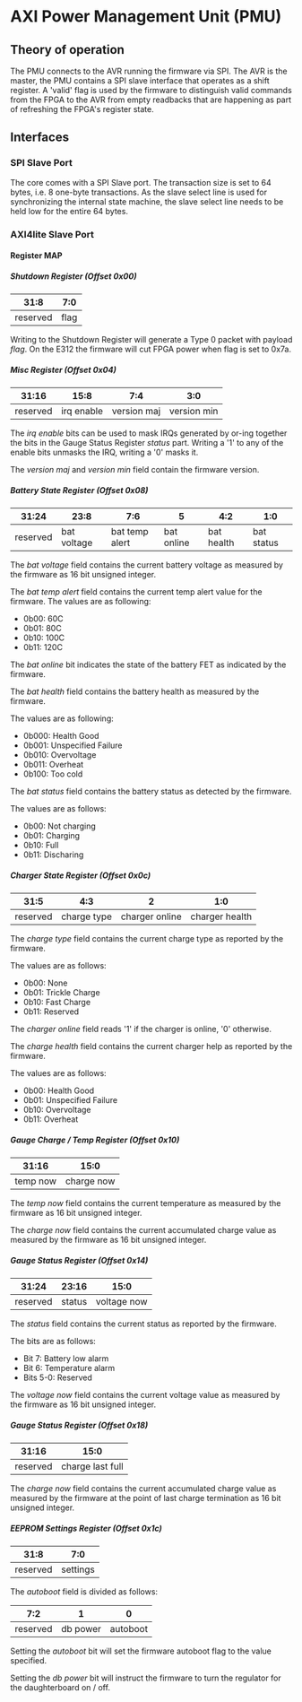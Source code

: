 # AXI Power Management Unit (PMU)

## Theory of operation

The PMU connects to the AVR running the firmware via SPI. The AVR is the master, the PMU contains a SPI
slave interface that operates as a shift register.
A 'valid' flag is used by the firmware to distinguish valid commands from the FPGA to the AVR from empty
readbacks that are happening as part of refreshing the FPGA's register state.

## Interfaces

### SPI Slave Port

The core comes with a SPI Slave port. The transaction size is set to 64 bytes, i.e. 8 one-byte transactions.
As the slave select line is used for synchronizing the internal state machine, the slave select line needs
to be held low for the entire 64 bytes.

### AXI4lite Slave Port

#### Register MAP

##### Shutdown Register (Offset 0x00)

| 31:8     | 7:0  |
|----------|------|
| reserved | flag |

Writing to the Shutdown Register will generate a Type 0 packet with payload *flag*. On the E312 the firmware
will cut FPGA power when flag is set to 0x7a.

##### Misc Register (Offset 0x04)

| 31:16    | 15:8       | 7:4         | 3:0         |
|----------|------------|-------------|-------------|
| reserved | irq enable | version maj | version min |

The *irq enable* bits can be used to mask IRQs generated by or-ing together the bits
in the Gauge Status Register *status* part.
Writing a '1' to any of the enable bits unmasks the IRQ, writing a '0' masks it.

The *version maj* and *version min* field contain the firmware version.

##### Battery State Register (Offset 0x08)

| 31:24   | 23:8        | 7:6            | 5          | 4:2        |  1:0       |
|---------|-------------|----------------|------------|------------|------------|
| reserved| bat voltage | bat temp alert | bat online | bat health | bat status |

The *bat voltage* field contains the current battery voltage as measured by the firmware as 16 bit unsigned integer.

The *bat temp alert* field contains the current temp alert value for the firmware.
The values are as following:
- 0b00: 60C
- 0b01: 80C
- 0b10: 100C
- 0b11: 120C

The *bat online* bit indicates the state of the battery FET as indicated by the firmware.

The *bat health* field contains the battery health as measured by the firmware.

The values are as following:
- 0b000: Health Good
- 0b001: Unspecified Failure
- 0b010: Overvoltage
- 0b011: Overheat
- 0b100: Too cold

The *bat status* field contains the battery status as detected by the firmware.

The values are as follows:
- 0b00: Not charging
- 0b01: Charging
- 0b10: Full
- 0b11: Discharing


##### Charger State Register (Offset 0x0c)

| 31:5      | 4:3         | 2              | 1:0            |
|-----------|-------------|----------------|----------------|
| reserved  | charge type | charger online | charger health |

The *charge type* field contains the current charge type as reported by the firmware.

The values are as follows:
- 0b00: None
- 0b01: Trickle Charge
- 0b10: Fast Charge
- 0b11: Reserved

The *charger online* field reads '1' if the charger is online, '0' otherwise.

The *charge health* field contains the current charger help  as reported by the firmware.

The values are as follows:
- 0b00: Health Good
- 0b01: Unspecified Failure
- 0b10: Overvoltage
- 0b11: Overheat

##### Gauge Charge / Temp Register (Offset 0x10)

| 31:16     | 15:0        |
|-----------|-------------|
| temp now  | charge now  |

The *temp now* field contains the current temperature as measured by the firmware as 16 bit unsigned integer.

The *charge now* field contains the current accumulated charge value  as measured by the firmware as 16 bit unsigned integer.

##### Gauge Status Register (Offset 0x14)

| 31:24    | 23:16  | 15:0        |
|----------|--------|-------------|
| reserved | status | voltage now |

The *status* field contains the current status as reported by the firmware.

The bits are as follows:
- Bit 7: Battery low alarm
- Bit 6: Temperature alarm
- Bits 5-0: Reserved

The *voltage now* field contains the current voltage value  as measured by the firmware as 16 bit unsigned integer.


##### Gauge Status Register (Offset 0x18)

| 31:16     | 15:0             |
|-----------|------------------|
| reserved  | charge last full |

The *charge now* field contains the current accumulated charge value as measured by the firmware at the point of last charge termination as 16 bit unsigned integer.

##### EEPROM Settings Register (Offset 0x1c)

| 31:8     | 7:0      |
|----------|----------|
| reserved | settings |

The *autoboot* field is divided as follows:

| 7:2      | 1        | 0        |
|----------|----------|----------|
| reserved | db power | autoboot |

Setting the *autoboot* bit will set the firmware autoboot flag to the value specified.

Setting the *db power* bit will instruct the firmware to turn the regulator for the daughterboard on / off.
